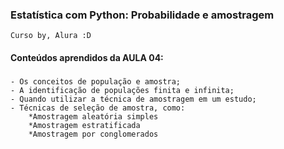 ### Estatística com Python: Probabilidade e amostragem
    Curso by, Alura :D

#### Conteúdos aprendidos da AULA 04:

###
    - Os conceitos de população e amostra;
    - A identificação de populações finita e infinita;
    - Quando utilizar a técnica de amostragem em um estudo;
    - Técnicas de seleção de amostra, como:
        *Amostragem aleatória simples
        *Amostragem estratificada
        *Amostragem por conglomerados
